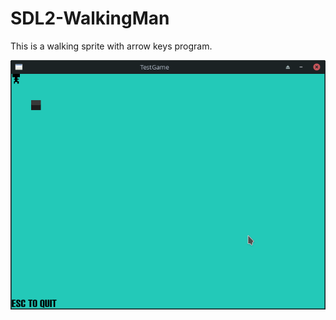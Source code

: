 # SDL2-WalkingMan

This is a walking sprite with arrow keys program.

![alt text](https://github.com/shia5347/SDL2-WalkingMan/blob/master/Screenshot_2020-08-16_19-43-28.png)
